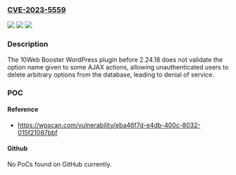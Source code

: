 ### [CVE-2023-5559](https://cve.mitre.org/cgi-bin/cvename.cgi?name=CVE-2023-5559)
![](https://img.shields.io/static/v1?label=Product&message=10Web%20Booster&color=blue)
![](https://img.shields.io/static/v1?label=Version&message=0%3C%202.24.18%20&color=brighgreen)
![](https://img.shields.io/static/v1?label=Vulnerability&message=CWE-862%20Missing%20Authorization&color=brighgreen)

### Description

The 10Web Booster WordPress plugin before 2.24.18 does not validate the option name given to some AJAX actions, allowing unauthenticated users to delete arbitrary options from the database, leading to denial of service.

### POC

#### Reference
- https://wpscan.com/vulnerability/eba46f7d-e4db-400c-8032-015f21087bbf

#### Github
No PoCs found on GitHub currently.

